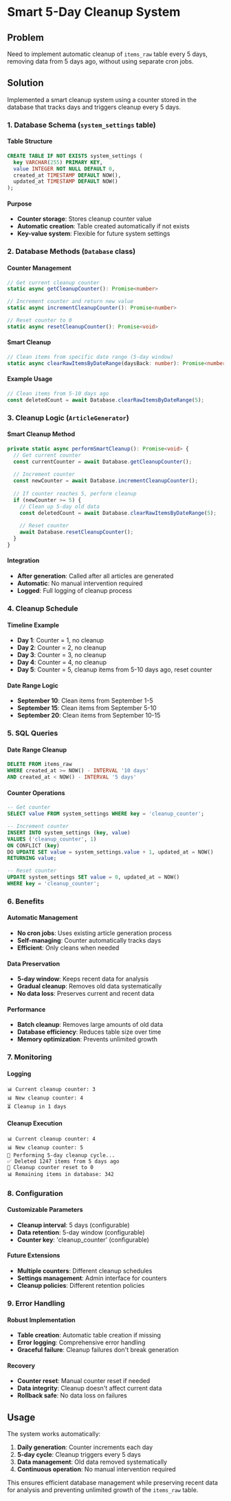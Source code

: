 # Smart 5-Day Cleanup System

## Problem
Need to implement automatic cleanup of `items_raw` table every 5 days, removing data from 5 days ago, without using separate cron jobs.

## Solution
Implemented a smart cleanup system using a counter stored in the database that tracks days and triggers cleanup every 5 days.

### 1. Database Schema (`system_settings` table)

#### Table Structure
```sql
CREATE TABLE IF NOT EXISTS system_settings (
  key VARCHAR(255) PRIMARY KEY,
  value INTEGER NOT NULL DEFAULT 0,
  created_at TIMESTAMP DEFAULT NOW(),
  updated_at TIMESTAMP DEFAULT NOW()
);
```

#### Purpose
- **Counter storage**: Stores cleanup counter value
- **Automatic creation**: Table created automatically if not exists
- **Key-value system**: Flexible for future system settings

### 2. Database Methods (`Database` class)

#### Counter Management
```typescript
// Get current cleanup counter
static async getCleanupCounter(): Promise<number>

// Increment counter and return new value
static async incrementCleanupCounter(): Promise<number>

// Reset counter to 0
static async resetCleanupCounter(): Promise<void>
```

#### Smart Cleanup
```typescript
// Clean items from specific date range (5-day window)
static async clearRawItemsByDateRange(daysBack: number): Promise<number>
```

#### Example Usage
```typescript
// Clean items from 5-10 days ago
const deletedCount = await Database.clearRawItemsByDateRange(5);
```

### 3. Cleanup Logic (`ArticleGenerator`)

#### Smart Cleanup Method
```typescript
private static async performSmartCleanup(): Promise<void> {
  // Get current counter
  const currentCounter = await Database.getCleanupCounter();
  
  // Increment counter
  const newCounter = await Database.incrementCleanupCounter();
  
  // If counter reaches 5, perform cleanup
  if (newCounter >= 5) {
    // Clean up 5-day old data
    const deletedCount = await Database.clearRawItemsByDateRange(5);
    
    // Reset counter
    await Database.resetCleanupCounter();
  }
}
```

#### Integration
- **After generation**: Called after all articles are generated
- **Automatic**: No manual intervention required
- **Logged**: Full logging of cleanup process

### 4. Cleanup Schedule

#### Timeline Example
- **Day 1**: Counter = 1, no cleanup
- **Day 2**: Counter = 2, no cleanup  
- **Day 3**: Counter = 3, no cleanup
- **Day 4**: Counter = 4, no cleanup
- **Day 5**: Counter = 5, cleanup items from 5-10 days ago, reset counter

#### Date Range Logic
- **September 10**: Clean items from September 1-5
- **September 15**: Clean items from September 5-10
- **September 20**: Clean items from September 10-15

### 5. SQL Queries

#### Date Range Cleanup
```sql
DELETE FROM items_raw 
WHERE created_at >= NOW() - INTERVAL '10 days' 
AND created_at < NOW() - INTERVAL '5 days'
```

#### Counter Operations
```sql
-- Get counter
SELECT value FROM system_settings WHERE key = 'cleanup_counter';

-- Increment counter
INSERT INTO system_settings (key, value) 
VALUES ('cleanup_counter', 1) 
ON CONFLICT (key) 
DO UPDATE SET value = system_settings.value + 1, updated_at = NOW()
RETURNING value;

-- Reset counter
UPDATE system_settings SET value = 0, updated_at = NOW() 
WHERE key = 'cleanup_counter';
```

### 6. Benefits

#### Automatic Management
- **No cron jobs**: Uses existing article generation process
- **Self-managing**: Counter automatically tracks days
- **Efficient**: Only cleans when needed

#### Data Preservation
- **5-day window**: Keeps recent data for analysis
- **Gradual cleanup**: Removes old data systematically
- **No data loss**: Preserves current and recent data

#### Performance
- **Batch cleanup**: Removes large amounts of old data
- **Database efficiency**: Reduces table size over time
- **Memory optimization**: Prevents unlimited growth

### 7. Monitoring

#### Logging
```
📊 Current cleanup counter: 3
📊 New cleanup counter: 4
⏳ Cleanup in 1 days
```

#### Cleanup Execution
```
📊 Current cleanup counter: 4
📊 New cleanup counter: 5
🧹 Performing 5-day cleanup cycle...
✅ Deleted 1247 items from 5 days ago
🔄 Cleanup counter reset to 0
📊 Remaining items in database: 342
```

### 8. Configuration

#### Customizable Parameters
- **Cleanup interval**: 5 days (configurable)
- **Data retention**: 5-day window (configurable)
- **Counter key**: 'cleanup_counter' (configurable)

#### Future Extensions
- **Multiple counters**: Different cleanup schedules
- **Settings management**: Admin interface for counters
- **Cleanup policies**: Different retention policies

### 9. Error Handling

#### Robust Implementation
- **Table creation**: Automatic table creation if missing
- **Error logging**: Comprehensive error handling
- **Graceful failure**: Cleanup failures don't break generation

#### Recovery
- **Counter reset**: Manual counter reset if needed
- **Data integrity**: Cleanup doesn't affect current data
- **Rollback safe**: No data loss on failures

## Usage

The system works automatically:
1. **Daily generation**: Counter increments each day
2. **5-day cycle**: Cleanup triggers every 5 days
3. **Data management**: Old data removed systematically
4. **Continuous operation**: No manual intervention required

This ensures efficient database management while preserving recent data for analysis and preventing unlimited growth of the `items_raw` table.
